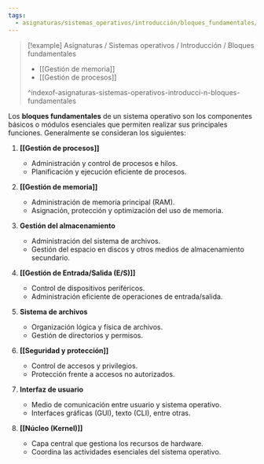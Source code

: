 ```yaml
---
tags:
  - asignaturas/sistemas_operativos/introducción/bloques_fundamentales/idx
---
```



> [!example] Asignaturas / Sistemas operativos / Introducción / Bloques fundamentales
> - [[Gestión de memoria]]
> - [[Gestión de procesos]]
> 
> ^indexof-asignaturas-sistemas-operativos-introducci-n-bloques-fundamentales

Los **bloques fundamentales** de un sistema operativo son los componentes básicos o módulos esenciales que permiten realizar sus principales funciones. Generalmente se consideran los siguientes:

1. **[[Gestión de procesos]]**
   - Administración y control de procesos e hilos.
   - Planificación y ejecución eficiente de procesos.

1. **[[Gestión de memoria]]**
   - Administración de memoria principal (RAM).
   - Asignación, protección y optimización del uso de memoria.

3. **Gestión del almacenamiento**
   - Administración del sistema de archivos.
   - Gestión del espacio en discos y otros medios de almacenamiento secundario.

1. **[[Gestión de Entrada/Salida (E/S)]]**
   - Control de dispositivos periféricos.
   - Administración eficiente de operaciones de entrada/salida.

5. **Sistema de archivos**
   - Organización lógica y física de archivos.
   - Gestión de directorios y permisos.

1. **[[Seguridad y protección]]**
   - Control de accesos y privilegios.
   - Protección frente a accesos no autorizados.

7. **Interfaz de usuario**
   - Medio de comunicación entre usuario y sistema operativo.
   - Interfaces gráficas (GUI), texto (CLI), entre otras.

1. **[[Núcleo (Kernel)]]**
   - Capa central que gestiona los recursos de hardware.
   - Coordina las actividades esenciales del sistema operativo.
